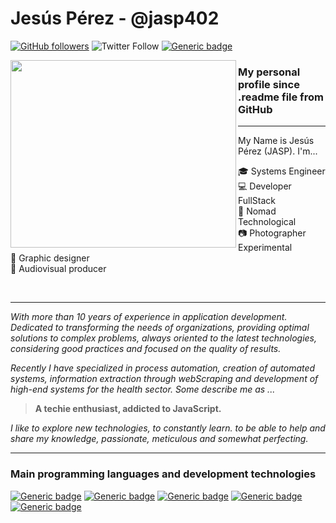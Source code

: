 # Jesús Pérez - @jasp402
[![GitHub followers](https://img.shields.io/github/followers/jasp402.svg?style=social&label=Follow&maxAge=2592000)](https://github.com/jasp402?tab=followers)
![Twitter Follow](https://img.shields.io/twitter/follow/jasp402)
[![Generic badge](https://img.shields.io/badge/follow%20@jasp402-359-brightgreen.svg?style=social&logo=instagram)](https://shields.io/)
<p>
  <img align="left" width="361" height="300" src="https://user-images.githubusercontent.com/8978470/83353568-1fb9c680-a319-11ea-80b4-21aa944133d1.png">
  
### My personal profile since .readme file from GitHub
---

My Name is Jesús Pérez (JASP).  I'm...

:mortar_board: Systems Engineer <br>
:computer: Developer FullStack <br>
:rocket: Nomad Technological <br>
:camera: Photographer Experimental <br>
:art: Graphic designer <br>
:movie_camera: Audiovisual producer <br>
</p>

<br>  

---

*With more than 10 years of experience in application development. Dedicated to transforming the needs of organizations, providing optimal solutions to complex problems, always oriented to the latest technologies, considering good practices and focused on the quality of results.*

*Recently I have specialized in process automation, creation of automated systems, information extraction through webScraping and development of high-end systems for the health sector. Some describe me as ...*

>**A techie enthusiast, addicted to JavaScript.**

*I like to explore new technologies, to constantly learn. to be able to help and share my knowledge, passionate, meticulous and somewhat perfecting.*
<br>

---

### Main programming languages and development technologies
[![Generic badge](https://img.shields.io/badge/NodeJS-87%25-brightgreen.svg?style=flat&logo=Node.js)](https://shields.io/)
[![Generic badge](https://img.shields.io/badge/JavaScript-94%25-brightgreen.svg?style=flat&logo=javascript)](https://shields.io/)
[![Generic badge](https://img.shields.io/badge/php-82%25-brightgreen.svg?style=flat&logo=php)](https://shields.io/)
[![Generic badge](https://img.shields.io/badge/php-48%25-brightgreen.svg?style=flat&logo=python)](https://shields.io/)
[![Generic badge](https://img.shields.io/badge/HTML5-98%25-brightgreen.svg?style=flat&logo=html5)](https://shields.io/)
